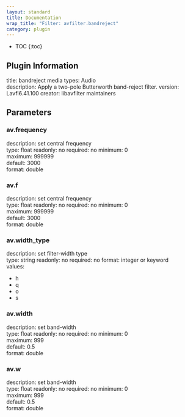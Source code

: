 ```yaml
---
layout: standard
title: Documentation
wrap_title: "Filter: avfilter.bandreject"
category: plugin
---
```

* TOC
{:toc}

## Plugin Information

title: bandreject
media types:
Audio  
description: Apply a two-pole Butterworth band-reject filter.
version: Lavfi6.41.100
creator: libavfilter maintainers

## Parameters

### av.frequency

description:
set central frequency  
type: float
readonly: no
required: no
minimum: 0  
maximum: 999999  
default: 3000  
format: double  

### av.f

description:
set central frequency  
type: float
readonly: no
required: no
minimum: 0  
maximum: 999999  
default: 3000  
format: double  

### av.width_type

description:
set filter-width type  
type: string
readonly: no
required: no
format: integer or keyword  
values:
* h
* q
* o
* s

### av.width

description:
set band-width  
type: float
readonly: no
required: no
minimum: 0  
maximum: 999  
default: 0.5  
format: double  

### av.w

description:
set band-width  
type: float
readonly: no
required: no
minimum: 0  
maximum: 999  
default: 0.5  
format: double  


